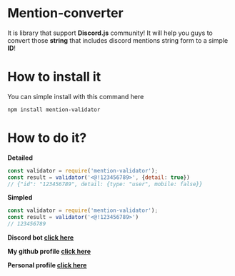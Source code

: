 # Mention-converter
It is library that support **Discord.js** community!
It will help you guys to convert those **string** that includes discord mentions string form to a simple **ID**!

# How to install it
You can simple install with this command here
```
npm install mention-validator
```

# How to do it?

**Detailed**
```js
const validator = require('mention-validator');
const result = validator('<@!123456789>', {detail: true})
// {"id": "123456789", detail: {type: "user", mobile: false}}
```

**Simpled**
```js
const validator = require('mention-validator');
const result = validator('<@!123456789>')
// 123456789
```

**Discord bot [click here](https://moddy.js.org)**

**My github profile [click here](https://github.com/CutieCat6778)**

**Personal profile [click here](https://moddy.js.org/owner)**
